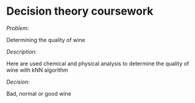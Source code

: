 # Decision theory coursework

*Problem*:

Determining the quality of wine


*Description*:

Here are used chemical and physical analysis to determine the quality of wine with kNN algorithm


*Decision*:

Bad, normal or good wine

